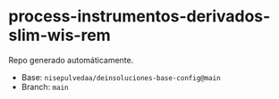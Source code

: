 # process-instrumentos-derivados-slim-wis-rem

Repo generado automáticamente.

- Base: `nisepulvedaa/deinsoluciones-base-config@main`
- Branch: `main`
